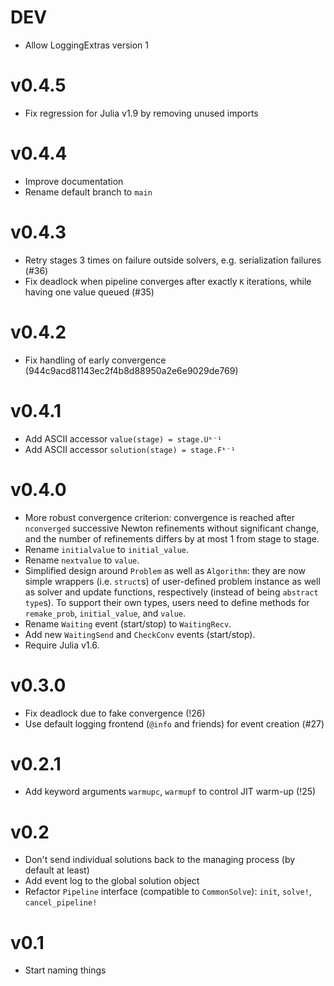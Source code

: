# DEV

- Allow LoggingExtras version 1

# v0.4.5

- Fix regression for Julia v1.9 by removing unused imports

# v0.4.4

- Improve documentation
- Rename default branch to `main`

# v0.4.3

- Retry stages 3 times on failure outside solvers, e.g. serialization failures (#36)
- Fix deadlock when pipeline converges after exactly `K` iterations,
  while having one value queued (#35)

# v0.4.2

- Fix handling of early convergence (944c9acd81143ec2f4b8d88950a2e6e9029de769)

# v0.4.1

- Add ASCII accessor `value(stage) = stage.Uᵏ⁻¹`
- Add ASCII accessor `solution(stage) = stage.Fᵏ⁻¹`

# v0.4.0

- More robust convergence criterion: convergence is reached after `nconverged`
  successive Newton refinements without significant change, and the number of
  refinements differs by at most 1 from stage to stage.
- Rename `initialvalue` to `initial_value`.
- Rename `nextvalue` to `value`.
- Simplified design around `Problem` as well as `Algorithm`: they are now simple
  wrappers (i.e. `struct`s) of user-defined problem instance as well as solver
  and update functions, respectively (instead of being `abstract type`s).
  To support their own types, users need to define methods for `remake_prob`,
  `initial_value`, and `value`.
- Rename `Waiting` event (start/stop) to `WaitingRecv`.
- Add new `WaitingSend` and `CheckConv` events (start/stop).
- Require Julia v1.6.

# v0.3.0

- Fix deadlock due to fake convergence (!26)
- Use default logging frontend (`@info` and friends) for event creation (#27)

# v0.2.1

- Add keyword arguments `warmupc`, `warmupf` to control JIT warm-up (!25)

# v0.2

- Don't send individual solutions back to the managing process (by default at least)
- Add event log to the global solution object
- Refactor `Pipeline` interface (compatible to `CommonSolve`): `init`, `solve!`, `cancel_pipeline!`

# v0.1

- Start naming things

